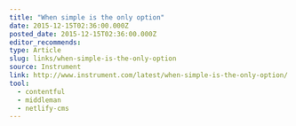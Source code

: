 ```yaml
---
title: "When simple is the only option"
date: 2015-12-15T02:36:00.000Z
posted_date: 2015-12-15T02:36:00.000Z
editor_recommends:
type: Article
slug: links/when-simple-is-the-only-option
source: Instrument
link: http://www.instrument.com/latest/when-simple-is-the-only-option/
tool:
  - contentful
  - middleman
  - netlify-cms
---
```





